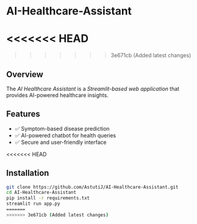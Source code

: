 # AI-Healthcare-Assistant
<<<<<<< HEAD
=======

>>>>>>> 3e671cb (Added latest changes)
## Overview
The *AI Healthcare Assistant* is a *Streamlit-based web application* that provides AI-powered healthcare insights.

## Features
- ✅ Symptom-based disease prediction
- ✅ AI-powered chatbot for health queries
- ✅ Secure and user-friendly interface

<<<<<<< HEAD
## Installation
```bash
git clone https://github.com/AstutiJ/AI-Healthcare-Assistant.git
cd AI-Healthcare-Assistant
pip install -r requirements.txt
streamlit run app.py
=======
>>>>>>> 3e671cb (Added latest changes)
